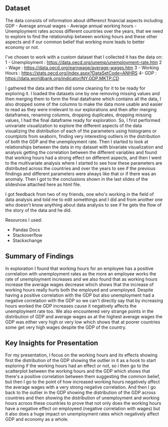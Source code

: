 ## Dataset

The data consists of information about differenct financial aspects including GDP - Average annual wages - Average annual working hours - Unemployment rates across different countries over the years, that we need to explore to find the relationship between working hours and these other aspects and if our common belief that working more leads to better economy or not.  

I've chosen to work with a custom dataset that I collected it has the data on: 
1 - Unemployment : https://data.oecd.org/unemp/unemployment-rate.htm
2 - Wage : https://data.oecd.org/earnwage/average-wages.htm
3 - Working Hours : https://stats.oecd.org/index.aspx?DataSetCode=ANHRS
4- GDP : https://data.worldbank.org/indicator/NY.GDP.MKTP.CD


I gathered the data and then did some cleaning for it to be ready for exploring it. 
I loaded the datasets one by one removing missing values and then merging them to form the final dataframe which contains all the data, I also dropped some of the columns to make the data more usable and easier to read as they were irrelevant to our explorations and then after merging dataframes, renaming columns, dropping duplicates, dropping missing values, I had the final dataframe ready for exploration.
So, I first performed univariate visualization to explore the different aspects of the data visualizing the distribution of each of the parameters using histograms or countplots from seaborn, finding very interesting outliers in the distribution of both the GDP and the unemployment rate. Then I started to look at relationships between the data in my dataset with bivariate visualization and analysis getting the correlation between the different variables and found that working hours had a strong effect on different aspects, and then I went to the multivariate analysis where I started to see how these parameters are distributed across the countries and over the years to see if the previous findings and different parameters were always like that or if there was an anomaly. Then I got to the conclusions shown in the last slides of the slideshow attached here as html file.

I got feedback from two of my friends, one who's working in the field of data analysis and told me to edit somethings and I did and from another one who doesn't know anything about data analysis to see if he gets the flow of the story of the data and he did.


Resources I used: 

- Pandas Docs 
- Stackoverflow
- Stackxchange

## Summary of Findings

In exploration I found that working hours for an employee has a positive correlation with unemployment rates as the more an employee works the rate of unemployment increases and we also found that as working hours increase the average wages decrease which shows that the increase of working hours really hurts both the employed and unemployed. Despite having a positive correlation with the GDP but also unemployment had a negative correlation with the GDP so we can't directly say that by increasing hours worked the GDP increases cause it negatively affects the unemployment rate too. We also encountered very strange points in the distribution of GDP and average wages as at the highest average wages the GDP was either very high or very low which shows that at poorer countries some get very high wages despite the GDP of the country.

## Key Insights for Presentation

For my presentation, I focus on the working hours and its effects showing first the distribution of the GDP showing the outlier in it as a hook to start exploring if the working hours had an effect or not, so i then go to the scatterplot between the working hours and the GDP which shows that there's a positive correlation between them suggesting the common belief, but then I go to the point of how increased working hours negatively affect the average wages with a very strong negative correlation. And then I go back to the outlier in the GDP showing the distribution of the GDP across countries and then showing the distribution of unemployment and working hours acroos these countries to prove that not only does the working hours have a negative effect on employeed (negative correlation with wages) but it also does a huge impact on unemployment rates which negatively affect GDP and economy as a whole.
